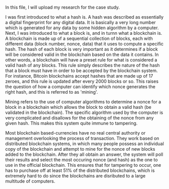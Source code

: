In this file, I will upload my research for the case study.

I was first introduced to what a hash is. A hash was described as essentially a digital fingerprint for any digital data. It is basically a very long number which is generated for any data by some hidden algorithm by a computer. Next, I was introduced to what a block is, and in turnn what a blockchain is. A blockchain is made up of a sequential collection of blocks, each with different data (block number, nonce, data) that it uses to compute a specific hash. The hash of each block is very important as it determines if a block will be considered valid in the blockchain based on the data it contains. In other words, a blockchain will have a preset rule for what is considered a valid hash of any blocks. This rule simply describes the nature of the hash that a block must have in order to be accepted by the blockchain system. For instance, Bitcoin blockchains accept hashes that are made up of 17 zeroes, and this rule is updated after every 2000 blocks or so. This raises the question of how a computer can identify which nonce generates the right hash, and this is referred to as 'mining'.

Mining refers to the use of computer algorithms to determine a nonce for a block in a blockchain which allows the block to obtain a valid hash (be validated in the blockchain). The specific algorithm used by the computer is very complicated and disallows for the obtaining of the nonce from any given hash. This makes this system quite immune to tampering.

Most blockchain based-currencies have no real central authority or management overlooking the process of transaction. They work based on distributed blockchain systems, in which many people possess an individual copy of the blockchain and attempt to mine for the nonce of new blocks added to the blockchain. After they all obtain an answer, the system will poll their results and select the most occuring nonce (and hash) as the one to use in the official blockchain. This ensures that for tampering to occur, one has to purchase off at least 51% of the distributed blockchains, which is extremely hard to do since the blockchains are disributed to a large multitude of computers.
